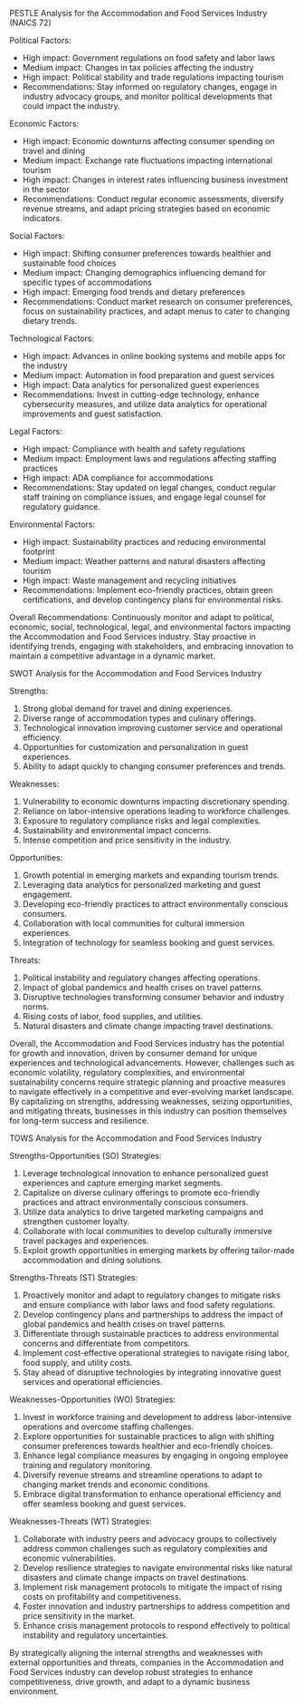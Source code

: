 PESTLE Analysis for the Accommodation and Food Services Industry (NAICS 72)

Political Factors:
- High impact: Government regulations on food safety and labor laws
- Medium impact: Changes in tax policies affecting the industry
- High impact: Political stability and trade regulations impacting tourism
- Recommendations: Stay informed on regulatory changes, engage in industry advocacy groups, and monitor political developments that could impact the industry.

Economic Factors:
- High impact: Economic downturns affecting consumer spending on travel and dining
- Medium impact: Exchange rate fluctuations impacting international tourism
- High impact: Changes in interest rates influencing business investment in the sector
- Recommendations: Conduct regular economic assessments, diversify revenue streams, and adapt pricing strategies based on economic indicators.

Social Factors:
- High impact: Shifting consumer preferences towards healthier and sustainable food choices
- Medium impact: Changing demographics influencing demand for specific types of accommodations
- High impact: Emerging food trends and dietary preferences
- Recommendations: Conduct market research on consumer preferences, focus on sustainability practices, and adapt menus to cater to changing dietary trends.

Technological Factors:
- High impact: Advances in online booking systems and mobile apps for the industry
- Medium impact: Automation in food preparation and guest services
- High impact: Data analytics for personalized guest experiences
- Recommendations: Invest in cutting-edge technology, enhance cybersecurity measures, and utilize data analytics for operational improvements and guest satisfaction.

Legal Factors:
- High impact: Compliance with health and safety regulations
- Medium impact: Employment laws and regulations affecting staffing practices
- High impact: ADA compliance for accommodations
- Recommendations: Stay updated on legal changes, conduct regular staff training on compliance issues, and engage legal counsel for regulatory guidance.

Environmental Factors:
- High impact: Sustainability practices and reducing environmental footprint
- Medium impact: Weather patterns and natural disasters affecting tourism
- High impact: Waste management and recycling initiatives
- Recommendations: Implement eco-friendly practices, obtain green certifications, and develop contingency plans for environmental risks.

Overall Recommendations: Continuously monitor and adapt to political, economic, social, technological, legal, and environmental factors impacting the Accommodation and Food Services industry. Stay proactive in identifying trends, engaging with stakeholders, and embracing innovation to maintain a competitive advantage in a dynamic market.

SWOT Analysis for the Accommodation and Food Services Industry

Strengths:
1. Strong global demand for travel and dining experiences.
2. Diverse range of accommodation types and culinary offerings.
3. Technological innovation improving customer service and operational efficiency.
4. Opportunities for customization and personalization in guest experiences.
5. Ability to adapt quickly to changing consumer preferences and trends.

Weaknesses:
1. Vulnerability to economic downturns impacting discretionary spending.
2. Reliance on labor-intensive operations leading to workforce challenges.
3. Exposure to regulatory compliance risks and legal complexities.
4. Sustainability and environmental impact concerns.
5. Intense competition and price sensitivity in the industry.

Opportunities:
1. Growth potential in emerging markets and expanding tourism trends.
2. Leveraging data analytics for personalized marketing and guest engagement.
3. Developing eco-friendly practices to attract environmentally conscious consumers.
4. Collaboration with local communities for cultural immersion experiences.
5. Integration of technology for seamless booking and guest services.

Threats:
1. Political instability and regulatory changes affecting operations.
2. Impact of global pandemics and health crises on travel patterns.
3. Disruptive technologies transforming consumer behavior and industry norms.
4. Rising costs of labor, food supplies, and utilities.
5. Natural disasters and climate change impacting travel destinations.

Overall, the Accommodation and Food Services industry has the potential for growth and innovation, driven by consumer demand for unique experiences and technological advancements. However, challenges such as economic volatility, regulatory complexities, and environmental sustainability concerns require strategic planning and proactive measures to navigate effectively in a competitive and ever-evolving market landscape. By capitalizing on strengths, addressing weaknesses, seizing opportunities, and mitigating threats, businesses in this industry can position themselves for long-term success and resilience.

TOWS Analysis for the Accommodation and Food Services Industry

Strengths-Opportunities (SO) Strategies:
1. Leverage technological innovation to enhance personalized guest experiences and capture emerging market segments.
2. Capitalize on diverse culinary offerings to promote eco-friendly practices and attract environmentally conscious consumers.
3. Utilize data analytics to drive targeted marketing campaigns and strengthen customer loyalty.
4. Collaborate with local communities to develop culturally immersive travel packages and experiences.
5. Exploit growth opportunities in emerging markets by offering tailor-made accommodation and dining solutions.

Strengths-Threats (ST) Strategies:
1. Proactively monitor and adapt to regulatory changes to mitigate risks and ensure compliance with labor laws and food safety regulations.
2. Develop contingency plans and partnerships to address the impact of global pandemics and health crises on travel patterns.
3. Differentiate through sustainable practices to address environmental concerns and differentiate from competitors.
4. Implement cost-effective operational strategies to navigate rising labor, food supply, and utility costs.
5. Stay ahead of disruptive technologies by integrating innovative guest services and operational efficiencies.

Weaknesses-Opportunities (WO) Strategies:
1. Invest in workforce training and development to address labor-intensive operations and overcome staffing challenges.
2. Explore opportunities for sustainable practices to align with shifting consumer preferences towards healthier and eco-friendly choices.
3. Enhance legal compliance measures by engaging in ongoing employee training and regulatory monitoring.
4. Diversify revenue streams and streamline operations to adapt to changing market trends and economic conditions.
5. Embrace digital transformation to enhance operational efficiency and offer seamless booking and guest services.

Weaknesses-Threats (WT) Strategies:
1. Collaborate with industry peers and advocacy groups to collectively address common challenges such as regulatory complexities and economic vulnerabilities.
2. Develop resilience strategies to navigate environmental risks like natural disasters and climate change impacts on travel destinations.
3. Implement risk management protocols to mitigate the impact of rising costs on profitability and competitiveness.
4. Foster innovation and industry partnerships to address competition and price sensitivity in the market.
5. Enhance crisis management protocols to respond effectively to political instability and regulatory uncertainties.

By strategically aligning the internal strengths and weaknesses with external opportunities and threats, companies in the Accommodation and Food Services industry can develop robust strategies to enhance competitiveness, drive growth, and adapt to a dynamic business environment.

